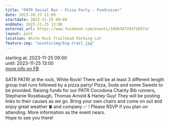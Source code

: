 ```yaml
---
title: "PATR Social Run - Pizza Party - Fundraiser"
date: 2023-10-27 11:09
startdate: 2023-11-25 09:00
enddate: 2023-11-25 13:00
external_url: https://www.facebook.com/events/1008397293720574/
layout: post
location: White Rock Trailhead Parking Lot
feature-img: "assets/img/big-trail.jpg"
---
```


starting at: 2023-11-25 09:00<br>until: 2023-11-25 13:00<br><a href="https://www.facebook.com/events/1008397293720574/">more info on FB</a><br><br>SATR PATR! at the rock, White Rock! There will be at least 3 different length group trail runs followed by a pizza party! Pizza, Soda and some Sweets to be provided. Raising funds for our PATR Cocodona Charity Bib runners, Stephanie Rosebaugh, Thomas Arnold & Harley Guy! They will be posting links to their causes as we go. Bring your own chairs and come on out and enjoy great weather 🍀  and company ✅ ! Please RSVP if you plan on attending. More information as the event nears. <br>
  Hope to see you there!<br>
  <br>
  
